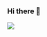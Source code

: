 ### Hi there 👋

<!--
**jinho-yoo-jack/jinho-yoo-jack** is a ✨ _special_ ✨ repository because its `README.md` (this file) appears on your GitHub profile.

Here are some ideas to get you started:

- 🔭 I’m currently working on ...
- 🌱 I’m currently learning ...
- 👯 I’m looking to collaborate on ...
- 🤔 I’m looking for help with ...
- 💬 Ask me about ...
- 📫 How to reach me: ...
- 😄 Pronouns: ...
- ⚡ Fun fact: ...
-->

<a href="https://www.notion.so/i-am-your-father/s-48cd1143a2d643d18ac48bdeb8114061?pvs=4" target="_blank">
  <img src="https://img.shields.io/badge/Notion-000000?style=for-the-badge&logo=notion&logoColor=white)https://img.shields.io/badge/Notion-000000?style=for-the-badge&logo=notion&logoColor=white"/>
</a>

